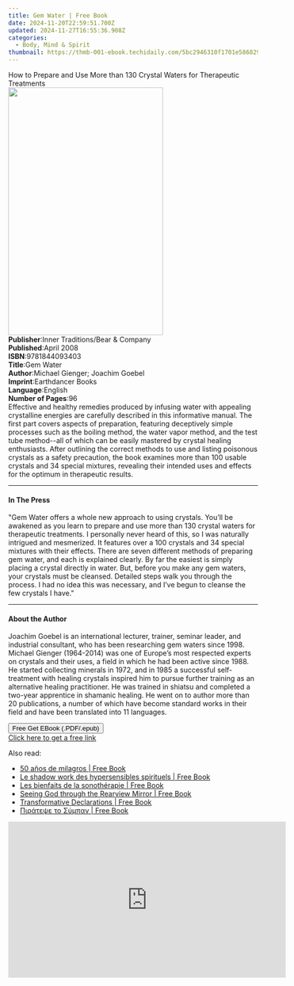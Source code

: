 ```yaml
---
title: Gem Water | Free Book
date: 2024-11-20T22:59:51.700Z
updated: 2024-11-27T16:55:36.908Z
categories:
  - Body, Mind & Spirit
thumbnail: https://thmb-001-ebook.techidaily.com/5bc2946310f1701e5868298aa82f537851f2ff4472f8ec65d8a697316c66b340.jpg
---
```

<main id="book-container">
  <div class="flex flex-col">
    <div class="book-brief flex-1 py-6 px-4 sm:p-6 md:py-10 md:px-8">
      <!-- brief-->
      <div class="book-brief-main">
        How to Prepare and Use More than 130 Crystal Waters for Therapeutic
        Treatments
      </div>
    </div>
    <div
      class="book-meta-info flex-1 grid gap-4 col-start-1 col-end-3 row-start-1 sm:mb-6 sm:grid-cols-4 lg:gap-6 lg:col-start-2 lg:row-end-6 lg:row-span-6 lg:mb-0"
    >
      <div
        class="book-meta-info-left place-content-center mt-4 p-4 text-sm leading-6 col-start-2 col-span-2 dark:text-slate-400"
      >
        <img
          class="w-full h-500 object-cover rounded-lg sm:h-255 sm:col-span-2 lg:col-span-full"
          src="https://img-001-ebook.techidaily.com/a9673e9b9b089830e501fd8fd4608cb8e586e8328888e962bf0e1dd93aab11e8.jpg"
          alt=""
          width="312"
          height="500"
        />
      </div>
      <div
        class="book-meta-info-right mt-2 col-start-1 row-start-2 col-span-3 self-center"
      >
        <!-- meta data  -->
        <div class="flex flex-col px-4 md:px-8">
          <div class="flex-1">
            <strong>Publisher</strong>:<span class="px-2"
              >Inner Traditions/Bear &amp; Company</span
            >
          </div>
          <div class="flex-1">
            <strong>Published</strong>:<span class="px-2">April 2008</span>
          </div>
          <div class="flex-1">
            <strong>ISBN</strong>:<span class="px-2">9781844093403</span>
          </div>
          <div class="flex-1">
            <strong>Title</strong>:<span class="px-2">Gem Water</span>
          </div>
          <div class="flex-1">
            <strong>Author</strong>:<span class="px-2"
              >Michael Gienger; Joachim Goebel</span
            >
          </div>
          <div class="flex-1">
            <strong>Imprint</strong>:<span class="px-2">Earthdancer Books</span>
          </div>
          <div class="flex-1">
            <strong>Language</strong>:<span class="px-2">English</span>
          </div>
          <div class="flex-1">
            <strong>Number of Pages</strong>:<span class="px-2">96</span>
          </div>
        </div>
      </div>
    </div>
    <div class="book-description flex-1 py-6 px-4 sm:p-6 md:py-10 md:px-8">
      <div class="book-description-main">
        <div accordion-content="" id="description">
          Effective and healthy remedies produced by infusing water with
          appealing crystalline energies are carefully described in this
          informative manual. The first part covers aspects of preparation,
          featuring deceptively simple processes such as the boiling method, the
          water vapor method, and the test tube method--all of which can be
          easily mastered by crystal healing enthusiasts. After outlining the
          correct methods to use and listing poisonous crystals as a safety
          precaution, the book examines more than 100 usable crystals and 34
          special mixtures, revealing their intended uses and effects for the
          optimum in therapeutic results.
        </div>
      </div>
    </div>
    <div class="book-excerpts flex-1 py-6 px-4 sm:p-6 md:py-10 md:px-8">
      <!-- excerpts-->
      <div class="book-excerpts-main">
        <hr />
        <h4 class="placeholder placeholder-heading">
          <span>In The Press</span>
        </h4>
        <p>
          "Gem Water offers a whole new approach to using crystals. You’ll be
          awakened as you learn to prepare and use more than 130 crystal waters
          for therapeutic treatments. I personally never heard of this, so I was
          naturally intrigued and mesmerized. It features over a 100 crystals
          and 34 special mixtures with their effects. There are seven different
          methods of preparing gem water, and each is explained clearly. By far
          the easiest is simply placing a crystal directly in water. But, before
          you make any gem waters, your crystals must be cleansed. Detailed
          steps walk you through the process. I had no idea this was necessary,
          and I’ve begun to cleanse the few crystals I have."
        </p>
      </div>
    </div>
    <div class="book-about-author flex-1 py-6 px-4 sm:p-6 md:py-10 md:px-8">
      <!-- about author-->
      <div class="book-main-author-main">
        <hr />
        <h4 class="placeholder placeholder-heading">
          <span>About the Author</span>
        </h4>
        <p>
          Joachim Goebel is an international lecturer, trainer, seminar leader,
          and industrial consultant, who has been researching gem waters since
          1998. Michael Gienger (1964-2014) was one of Europe’s most respected
          experts on crystals and their uses, a field in which he had been
          active since 1988. He started collecting minerals in 1972, and in 1985
          a successful self-treatment with healing crystals inspired him to
          pursue further training as an alternative healing practitioner. He was
          trained in shiatsu and completed a two-year apprentice in shamanic
          healing. He went on to author more than 20 publications, a number of
          which have become standard works in their field and have been
          translated into 11 languages.
        </p>
      </div>
    </div>
    <div class="book-free-get flex-1 py-6 px-4 sm:p-6 md:py-10 md:px-8">
      <button
        id="btn-free-get"
        class="bg-blue-500 hover:bg-blue-700 text-white font-bold py-2 px-4 rounded"
      >
        Free Get EBook (.PDF/.epub)
      </button>
      <div id="countdown-display" class="px-2 text-lg mt-2"></div>
      <a
        id="free-link"
        class="hidden bg-blue-500 hover:bg-blue-700 text-white font-bold py-2 px-4 rounded"
        href="https://www.ebooks.com/en-us/book/95935314/gem-water/michael-gienger/"
        target="_blank"
        >Click here to get a free link</a
      >
    </div>
    <script>
      let countdownTime = 0;
      let countdownInterval = null;
      document
        .getElementById('btn-free-get')
        .addEventListener('click', startCountdown);
      function startCountdown() {
        countdownTime = new Date().getTime() + 60000 * 3;
        countdownInterval = setInterval(updateCountdown, 1000);
        document.getElementById('btn-free-get').disabled = true;
        document
          .getElementById('btn-free-get')
          .classList.add('bg-gray-500', 'cursor-not-allowed');
      }
      function updateCountdown() {
        let currentTime = new Date().getTime();
        let timeLeft = countdownTime - currentTime;
        let secondsLeft = Math.floor(timeLeft / 1000);
        document.getElementById('countdown-display').innerHTML =
          `Remaining time: ${secondsLeft} seconds.`;
        if (secondsLeft <= 0) {
          clearInterval(countdownInterval);
          document.getElementById('btn-free-get').classList.add('hidden');
          document.getElementById('free-link').classList.remove('hidden');
          document.getElementById('countdown-display').innerHTML = '';
        }
      }
    </script>
  </div>
</main>

<ins class="adsbygoogle"
      style="display:block"
      data-ad-client="ca-pub-7571918770474297"
      data-ad-slot="8358498916"
      data-ad-format="auto"
      data-full-width-responsive="true"></ins>
    

<span class="atpl-alsoreadstyle">Also read:</span>
<div><ul>
<li><a href="https://novels-ebooks.techidaily.com/211455603-9781942253662-50-anos-de-milagros/"><u>50 años de milagros | Free Book</u></a></li>
<li><a href="https://novels-ebooks.techidaily.com/211455843-9791028532116-le-shadow-work-des-hypersensibles-spirituels/"><u>Le shadow work des hypersensibles spirituels | Free Book</u></a></li>
<li><a href="https://novels-ebooks.techidaily.com/211455877-9782017289630-les-bienfaits-de-la-sonotherapie/"><u>Les bienfaits de la sonothérapie | Free Book</u></a></li>
<li><a href="https://novels-ebooks.techidaily.com/211455682-9781965384244-seeing-god-through-the-rearview-mirror/"><u>Seeing God through the Rearview Mirror | Free Book</u></a></li>
<li><a href="https://novels-ebooks.techidaily.com/211455490-9798218506162-transformative-declarations/"><u>Transformative Declarations | Free Book</u></a></li>
<li><a href="https://novels-ebooks.techidaily.com/211455301-9798330398300-piratepse-to-sympan/"><u>Πιράτεψε το Σύμπαν | Free Book</u></a></li>
</ul></div>

<!-- affiliate ads begin -->
<iframe width="560" height="315" src="https://www.youtube.com/embed/aoMiYpYiFZs?si=qvYvGytDD17fvSXO&autoplay=1" title="YouTube video player" frameborder="0" allow="accelerometer; autoplay; clipboard-write; encrypted-media; gyroscope; picture-in-picture; web-share" referrerpolicy="strict-origin-when-cross-origin" allowfullscreen></iframe>
<!-- affiliate ads end -->

